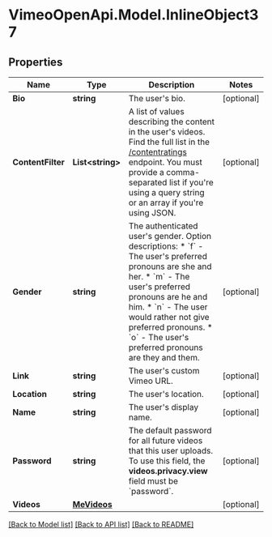 # VimeoOpenApi.Model.InlineObject37
## Properties

Name | Type | Description | Notes
------------ | ------------- | ------------- | -------------
**Bio** | **string** | The user&#39;s bio. | [optional] 
**ContentFilter** | **List&lt;string&gt;** | A list of values describing the content in the user&#39;s videos. Find the full list in the [/contentratings](https://developer.vimeo.com/api/reference/videos#get_content_ratings) endpoint. You must provide a comma-separated list if you&#39;re using a query string or an array if you&#39;re using JSON. | [optional] 
**Gender** | **string** | The authenticated user&#39;s gender.  Option descriptions:  * &#x60;f&#x60; - The user&#39;s preferred pronouns are she and her.  * &#x60;m&#x60; - The user&#39;s preferred pronouns are he and him.  * &#x60;n&#x60; - The user would rather not give preferred pronouns.  * &#x60;o&#x60; - The user&#39;s preferred pronouns are they and them.  | [optional] 
**Link** | **string** | The user&#39;s custom Vimeo URL. | [optional] 
**Location** | **string** | The user&#39;s location. | [optional] 
**Name** | **string** | The user&#39;s display name. | [optional] 
**Password** | **string** | The default password for all future videos that this user uploads. To use this field, the **videos.privacy.view** field must be &#x60;password&#x60;. | [optional] 
**Videos** | [**MeVideos**](MeVideos.md) |  | [optional] 

[[Back to Model list]](../README.md#documentation-for-models) [[Back to API list]](../README.md#documentation-for-api-endpoints) [[Back to README]](../README.md)

